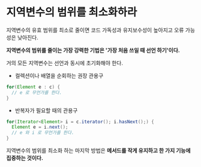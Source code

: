 # 지역변수의 범위를 최소화하라

지역변수의 유효 범위를 최소로 줄이면 코드 가독성과 유지보수성이 높아지고 오류 가능성은 낮아진다.

__지역변수의 범위를 줄이는 가장 강력한 기법은 '가장 처음 쓰일 때 선언 하기'이다.__

거의 모든 지역변수는 선언과 동시에 초기화해야 한다.

- 컬렉션이나 배열을 순회하는 권장 관용구

```java
for(Element e : c) {
  // e 로 무언가를 한다.
}
```

- 반복자가 필요할 때의 관용구

```java
for(Iterator<Element> i = c.iterator(); i.hasNext();) {
  Element e = i.next();
  // e 와 i 로 무언가를 한다.
}
```

지역변수의 범위를 최소화 하는 마지막 방법은 __메서드를 작게 유지하고 한 가지 기능에 집중하는 것이다.__

